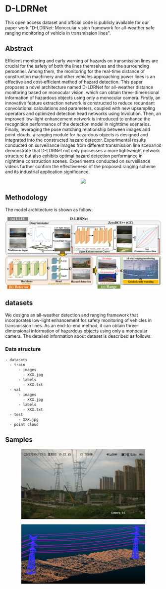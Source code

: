 # D-LDRNet
This open access dataset and official code is publicly available for our paper work "D-LDRNet: Monocular vision framework for all-weather safe ranging monitoring of vehicle in transmission lines". 

## Abstract
Efficient monitoring and early warning of hazards on transmission lines are crucial for the safety of both the lines themselves and the surrounding personnel. Among them, the monitoring for the real-time distance of construction machinery and other vehicles approaching power lines is an effective and cost-efficient method of hazard detection. This paper proposes a novel architecture named D-LDRNet for all-weather distance monitoring based on monocular vision, which can obtain three-dimensional information of hazardous objects using only a monocular camera. Firstly, an innovative feature extraction network is constructed to reduce redundant convolutional calculations and parameters, coupled with new upsampling operators and optimized detection head networks using Involution. Then, an improved low-light enhancement network is introduced to enhance the recognition performance of the detection model in nighttime scenarios. Finally, leveraging the pose matching relationship between images and point clouds, a ranging module for hazardous objects is designed and integrated into the constructed hazard detector. Experimental results conducted on surveillance images from different transmission line scenarios demonstrate that D-LDRNet not only possesses a more lightweight network structure but also exhibits optimal hazard detection performance in nighttime construction scenes. Experiments conducted on surveillance videos further confirm the effectiveness of the proposed ranging scheme and its industrial application significance.

<p align="center">
<img src="./video.gif" width="600"/>
</figure> 
</p>

## Methodology
The model architecture is shown as follow:

<p align="center">
<img src="./D-LDRNet.png" width="600"/>
</figure> 
</p>

## datasets
We designs an all-weather detection and ranging framework that incorporates low-light enhancement for safety monitoring of vehicles in transmission lines. As an end-to-end method, it can obtain three-dimensional information of hazardous objects using only a monocular camera. The detailed information about dataset is described as follows:

### Data structure

```
- datasets
  - train
      - images
        - XXX.jpg
      - labels
        - XXX.txt
  - val
      - images
        - XXX.jpg
      - labels
        - XXX.txt
  - test
      - XXX.jpg
  - point cloud
```

## Samples
<p align="center">
<img src="./datasets/train/images/294.jpg" width="400"/>
</figure> 
</p>

<p align="center">
<img src="./point cloud-2.png" width="400"/>
</figure> 
</p>

